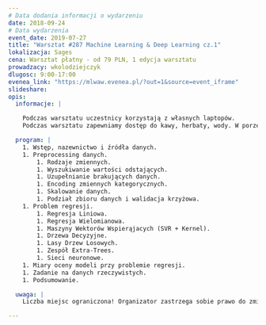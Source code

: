 ```yaml
---
# Data dodania informacji o wydarzeniu
date: 2018-09-24
# Data wydarzenia
event_date: 2019-07-27
title: "Warsztat #287 Machine Learning & Deep Learning cz.1"
lokalizacja: Sages
cena: Warsztat płatny - od 79 PLN, 1 edycja warsztatu
prowadzacy: wkolodziejczyk
dlugosc: 9:00-17:00
evenea_link: "https://mlwaw.evenea.pl/?out=1&source=event_iframe"
slideshare:
opis:
  informacje: |

    Podczas warsztatu uczestnicy korzystają z własnych laptopów.
    Podczas warsztatu zapewniamy dostęp do kawy, herbaty, wody. W porze obiadowej zapewniamy pizzę w wersji mięsnej lub wegetariańskiej.

  program: |
    1. Wstęp, nazewnictwo i źródła danych.
    1. Preprocessing danych.
        1. Rodzaje zmiennych.
        1. Wyszukiwanie wartości odstających.
        1. Uzupełnianie brakujących danych.
        1. Encoding zmiennych kategorycznych.
        1. Skalowanie danych.
        1. Podział zbioru danych i walidacja krzyżowa.
    1. Problem regresji.
        1. Regresja Liniowa.
        1. Regresja Wielomianowa.
        1. Maszyny Wektorów Wspierąjacych (SVR + Kernel).
        1. Drzewa Decyzyjne.
        1. Lasy Drzew Losowych.
        1. Zespół Extra-Trees.
        1. Sieci neuronowe.
    1. Miary oceny modeli przy problemie regresji.
    1. Zadanie na danych rzeczywistych.
    1. Podsumowanie. 

  uwaga: |
    Liczba miejsc ograniczona! Organizator zastrzega sobie prawo do zmiany lokalizacji wydarzenia oraz jego odwołania w przypadku niezgłoszenia się minimalnej liczby uczestników.

---
```

